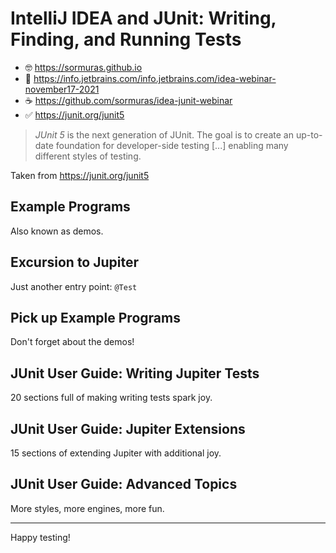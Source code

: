 # IntelliJ IDEA and JUnit: Writing, Finding, and Running Tests

- 🤓 <https://sormuras.github.io>
- 📼 <https://info.jetbrains.com/info.jetbrains.com/idea-webinar-november17-2021>
- ☕ <https://github.com/sormuras/idea-junit-webinar>
- ✅ <https://junit.org/junit5>

> _JUnit 5_ is the next generation of JUnit.
> The goal is to create an up-to-date foundation
> for developer-side testing [...]
> enabling many different styles of testing.

Taken from <https://junit.org/junit5>

## Example Programs

Also known as demos.

## Excursion to Jupiter

Just another entry point: `@Test`

## Pick up Example Programs

Don't forget about the demos!

## JUnit User Guide: Writing Jupiter Tests

20 sections full of making writing tests spark joy.

## JUnit User Guide: Jupiter Extensions

15 sections of extending Jupiter with additional joy.

## JUnit User Guide: Advanced Topics

More styles, more engines, more fun.

___

Happy testing!
